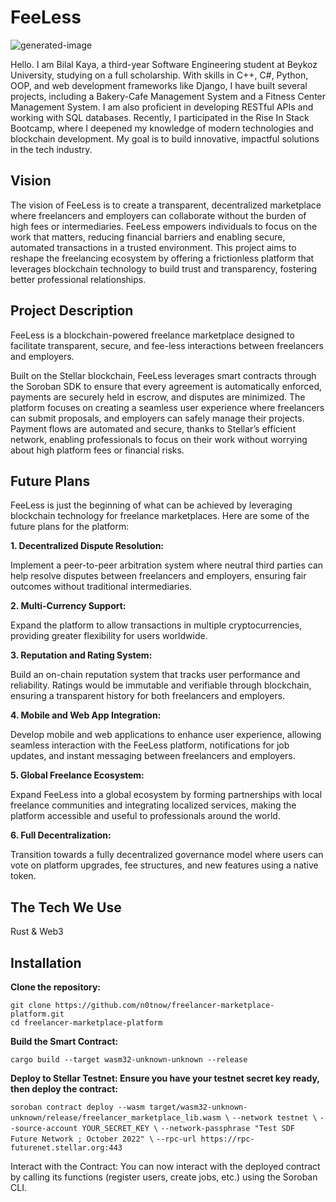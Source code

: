 # FeeLess

![generated-image](https://github.com/user-attachments/assets/46d584ea-7c18-4ddc-965c-6fbb0963c048)

Hello. I am Bilal Kaya, a third-year Software Engineering student at Beykoz University, studying on a full scholarship. With skills in C++, C#, Python, OOP, and web development frameworks like Django, I have built several projects, including a Bakery-Cafe Management System and a Fitness Center Management System. I am also proficient in developing RESTful APIs and working with SQL databases. Recently, I participated in the Rise In Stack Bootcamp, where I deepened my knowledge of modern technologies and blockchain development. My goal is to build innovative, impactful solutions in the tech industry.




## Vision

The vision of FeeLess is to create a transparent, decentralized marketplace where freelancers and employers can collaborate without the burden of high fees or intermediaries. FeeLess empowers individuals to focus on the work that matters, reducing financial barriers and enabling secure, automated transactions in a trusted environment. This project aims to reshape the freelancing ecosystem by offering a frictionless platform that leverages blockchain technology to build trust and transparency, fostering better professional relationships.

## Project Description

FeeLess is a blockchain-powered freelance marketplace designed to facilitate transparent, secure, and fee-less interactions between freelancers and employers.

Built on the Stellar blockchain, FeeLess leverages smart contracts through the Soroban SDK to ensure that every agreement is automatically enforced, payments are securely held in escrow, and disputes are minimized. The platform focuses on creating a seamless user experience where freelancers can submit proposals, and employers can safely manage their projects. Payment flows are automated and secure, thanks to Stellar’s efficient network, enabling professionals to focus on their work without worrying about high platform fees or financial risks.


## Future Plans
FeeLess is just the beginning of what can be achieved by leveraging blockchain technology for freelance marketplaces. Here are some of the future plans for the platform:

**1. Decentralized Dispute Resolution:**

Implement a peer-to-peer arbitration system where neutral third parties can help resolve disputes between freelancers and employers, ensuring fair outcomes without traditional intermediaries.

**2. Multi-Currency Support:**

Expand the platform to allow transactions in multiple cryptocurrencies, providing greater flexibility for users worldwide.

**3. Reputation and Rating System:**

Build an on-chain reputation system that tracks user performance and reliability. Ratings would be immutable and verifiable through blockchain, ensuring a transparent history for both freelancers and employers.

**4. Mobile and Web App Integration:**

Develop mobile and web applications to enhance user experience, allowing seamless interaction with the FeeLess platform, notifications for job updates, and instant messaging between freelancers and employers.

**5. Global Freelance Ecosystem:**

Expand FeeLess into a global ecosystem by forming partnerships with local freelance communities and integrating localized services, making the platform accessible and useful to professionals around the world.

**6. Full Decentralization:**

Transition towards a fully decentralized governance model where users can vote on platform upgrades, fee structures, and new features using a native token.

## The Tech We Use
Rust & Web3

## Installation
**Clone the repository:**

`git clone https://github.com/n0tnow/freelancer-marketplace-platform.git` <br/>
`cd freelancer-marketplace-platform `<br/>

**Build the Smart Contract:**

`cargo build --target wasm32-unknown-unknown --release`

**Deploy to Stellar Testnet: Ensure you have your testnet secret key ready, then deploy the contract:**

``soroban contract deploy --wasm target/wasm32-unknown-unknown/release/freelancer_marketplace_lib.wasm \``
``--network testnet \``
``--source-account YOUR_SECRET_KEY \``
``--network-passphrase "Test SDF Future Network ; October 2022" \``
``--rpc-url https://rpc-futurenet.stellar.org:443``

Interact with the Contract:
You can now interact with the deployed contract by calling its functions (register users, create jobs, etc.) using the Soroban CLI.



